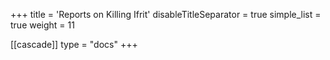 +++
title = 'Reports on Killing Ifrit'
disableTitleSeparator = true
simple_list = true
weight = 11

[[cascade]]
  type = "docs"
+++

